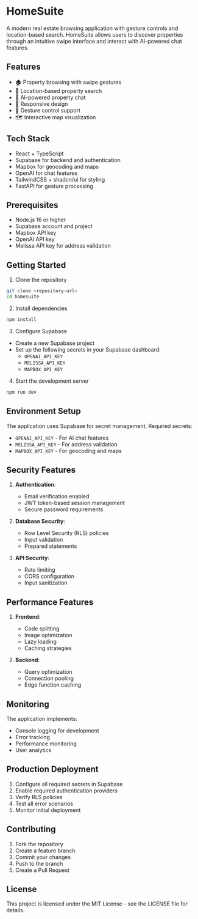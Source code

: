 # HomeSuite

A modern real estate browsing application with gesture controls and location-based search. HomeSuite allows users to discover properties through an intuitive swipe interface and interact with AI-powered chat features.

## Features

- 🏠 Property browsing with swipe gestures
- 📍 Location-based property search
- 🤖 AI-powered property chat
- 📱 Responsive design
- 🎥 Gesture control support
- 🗺️ Interactive map visualization

## Tech Stack

- React + TypeScript
- Supabase for backend and authentication
- Mapbox for geocoding and maps
- OpenAI for chat features
- TailwindCSS + shadcn/ui for styling
- FastAPI for gesture processing

## Prerequisites

- Node.js 16 or higher
- Supabase account and project
- Mapbox API key
- OpenAI API key
- Melissa API key for address validation

## Getting Started

1. Clone the repository
```bash
git clone <repository-url>
cd homesuite
```

2. Install dependencies
```bash
npm install
```

3. Configure Supabase
- Create a new Supabase project
- Set up the following secrets in your Supabase dashboard:
  - `OPENAI_API_KEY`
  - `MELISSA_API_KEY`
  - `MAPBOX_API_KEY`

4. Start the development server
```bash
npm run dev
```

## Environment Setup

The application uses Supabase for secret management. Required secrets:

- `OPENAI_API_KEY` - For AI chat features
- `MELISSA_API_KEY` - For address validation
- `MAPBOX_API_KEY` - For geocoding and maps

## Security Features

1. **Authentication**: 
   - Email verification enabled
   - JWT token-based session management
   - Secure password requirements

2. **Database Security**:
   - Row Level Security (RLS) policies
   - Input validation
   - Prepared statements

3. **API Security**:
   - Rate limiting
   - CORS configuration
   - Input sanitization

## Performance Features

1. **Frontend**:
   - Code splitting
   - Image optimization
   - Lazy loading
   - Caching strategies

2. **Backend**:
   - Query optimization
   - Connection pooling
   - Edge function caching

## Monitoring

The application implements:
- Console logging for development
- Error tracking
- Performance monitoring
- User analytics

## Production Deployment

1. Configure all required secrets in Supabase
2. Enable required authentication providers
3. Verify RLS policies
4. Test all error scenarios
5. Monitor initial deployment

## Contributing

1. Fork the repository
2. Create a feature branch
3. Commit your changes
4. Push to the branch
5. Create a Pull Request

## License

This project is licensed under the MIT License - see the LICENSE file for details.
